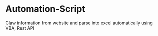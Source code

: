 # Automation-Script
Claw information from website and parse into excel automatically using VBA, Rest API 

